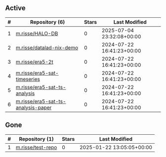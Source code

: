 ## Active
| # | Repository (6) | Stars | Last Modified |
| --- | --- | --- | --- |
| 1 | [m.risse/HALO-DB](https://atris.fz-juelich.de/m.risse/HALO-DB) | 0 | 2025-07-04 23:32:08+00:00 |
| 2 | [m.risse/datalad-nix-demo](https://atris.fz-juelich.de/m.risse/datalad-nix-demo) | 0 | 2024-07-22 16:41:23+00:00 |
| 3 | [m.risse/era5-2t](https://atris.fz-juelich.de/m.risse/era5-2t) | 0 | 2024-07-22 16:41:23+00:00 |
| 4 | [m.risse/era5-sat-timeseries](https://atris.fz-juelich.de/m.risse/era5-sat-timeseries) | 0 | 2024-07-22 16:41:23+00:00 |
| 5 | [m.risse/era5-sat-ts-analysis](https://atris.fz-juelich.de/m.risse/era5-sat-ts-analysis) | 0 | 2024-07-22 16:41:23+00:00 |
| 6 | [m.risse/era5-sat-ts-analysis-paper](https://atris.fz-juelich.de/m.risse/era5-sat-ts-analysis-paper) | 0 | 2024-07-22 16:41:23+00:00 |

## Gone
| # | Repository (1) | Stars | Last Modified |
| --- | --- | --- | --- |
| 1 | [m.risse/test-repo](https://atris.fz-juelich.de/m.risse/test-repo) | 0 | 2025-01-22 13:05:05+00:00 |
